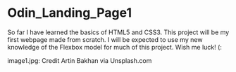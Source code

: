 # Odin_Landing_Page1

So far I have learned the basics of HTML5 and CSS3. This project will be my first webpage made from scratch. 
I will be expected to use my new knowledge of the Flexbox model for much of this project. Wish me luck! (:

image1.jpg: 
Credit Artin Bakhan via Unsplash.com
  
